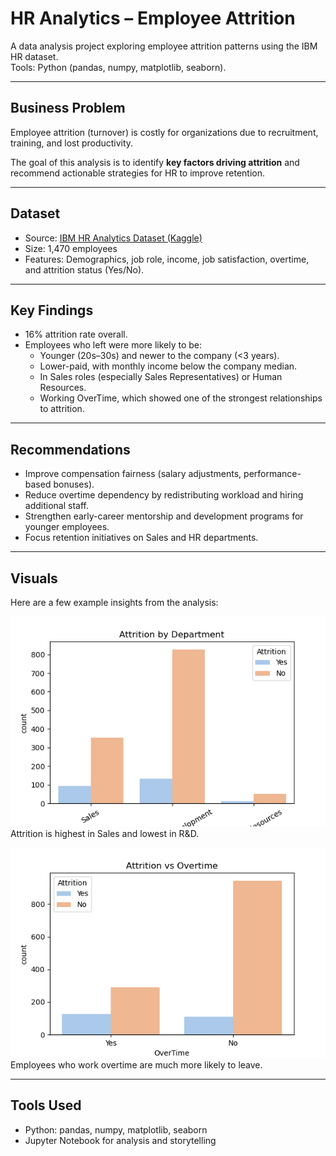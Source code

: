 # HR Analytics – Employee Attrition

A data analysis project exploring employee attrition patterns using the IBM HR dataset.  
Tools: Python (pandas, numpy, matplotlib, seaborn).

---

## Business Problem
Employee attrition (turnover) is costly for organizations due to recruitment, training, and lost productivity.  

The goal of this analysis is to identify **key factors driving attrition** and recommend actionable strategies for HR to improve retention.

---

## Dataset
- Source: [IBM HR Analytics Dataset (Kaggle)](https://www.kaggle.com/datasets/pavansubhasht/ibm-hr-analytics-attrition-dataset)  
- Size: 1,470 employees  
- Features: Demographics, job role, income, job satisfaction, overtime, and attrition status (Yes/No).  

---

## Key Findings
- 16% attrition rate overall.  
- Employees who left were more likely to be:
  - Younger (20s–30s) and newer to the company (<3 years).  
  - Lower-paid, with monthly income below the company median.  
  - In Sales roles (especially Sales Representatives) or Human Resources.  
  - Working OverTime, which showed one of the strongest relationships to attrition.  

---

## Recommendations
- Improve compensation fairness (salary adjustments, performance-based bonuses).  
- Reduce overtime dependency by redistributing workload and hiring additional staff.  
- Strengthen early-career mentorship and development programs for younger employees.  
- Focus retention initiatives on Sales and HR departments.  

---

## Visuals
Here are a few example insights from the analysis:

![Attrition by Department](images/attrition_department.png)  
Attrition is highest in Sales and lowest in R&D. 

![Attrition by Overtime](images/attrition_overtime.png)  
Employees who work overtime are much more likely to leave.

---

## Tools Used
- Python: pandas, numpy, matplotlib, seaborn  
- Jupyter Notebook for analysis and storytelling  
